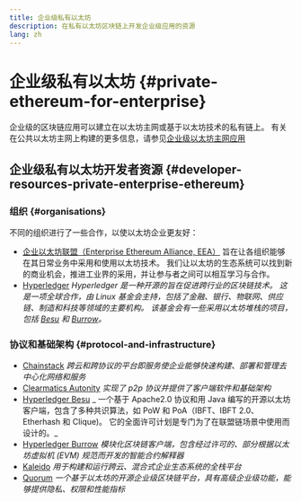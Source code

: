 ```yaml
---
title: 企业级私有以太坊
description: 在私有以太坊区块链上开发企业级应用的资源
lang: zh
---
```


# 企业级私有以太坊 {#private-ethereum-for-enterprise}

企业级的区块链应用可以建立在以太坊主网或基于以太坊技术的私有链上。 有关在公共以太坊主网上构建的更多信息，请参见[企业级以太坊主网应用](/enterprise/)

## 企业级私有以太坊开发者资源 {#developer-resources-private-enterprise-ethereum}

### 组织 {#organisations}

不同的组织进行了一些合作，以使以太坊企业更友好：

- [企业以太坊联盟（Enterprise Ethereum Alliance, EEA）](https://entethalliance.org/) 旨在让各组织能够在其日常业务中采用和使用以太坊技术。 我们让以太坊的生态系统可以找到新的商业机会，推进工业界的采用，并让参与者之间可以相互学习与合作。
- [Hyperledger](https://hyperledger.org) _Hyperledger 是一种开源的旨在促进跨行业的区块链技术。 这是一项全球合作，由 Linux 基金会主持，包括了金融、银行、物联网、供应链、制造和科技等领域的主要机构。 该基金会有一些采用以太坊堆栈的项目，包括 [Besu](https://www.hyperledger.org/use/besu) 和 [Burrow](https://www.hyperledger.org/projects/hyperledger-burrow)。_

### 协议和基础架构 {#protocol-and-infrastructure}

- [Chainstack](https://chainstack.com/) _跨云和跨协议的平台即服务使企业能够快速构建、部署和管理去中心化网络和服务_
- [Clearmatics Autonity](https://www.clearmatics.com/about/) _实现了 p2p 协议并提供了客户端软件和基础架构_
- [Hyperledger Besu](https://www.hyperledger.org/use/besu) _ 一个基于 Apache2.0 协议和用 Java 编写的开源以太坊客户端，包含了多种共识算法，如 PoW 和 PoA（IBFT、IBFT 2.0、Etherhash 和 Clique)。 它的全面许可计划是专门为了在联盟链场景中使用而设计的。_
- [Hyperledger Burrow](https://www.hyperledger.org/projects/hyperledger-burrow) _模块化区块链客户端，包含经过许可的、部分根据以太坊虚拟机 (EVM) 规范而开发的智能合约解释器_
- [Kaleido](https://kaleido.io/) _用于构建和运行跨云、混合式企业生态系统的全栈平台_
- [Quorum](https://consensys.net/quorum/) _一个基于以太坊的开源企业级区块链平台，具有高级企业级功能，能够提供隐私、权限和性能指标_
